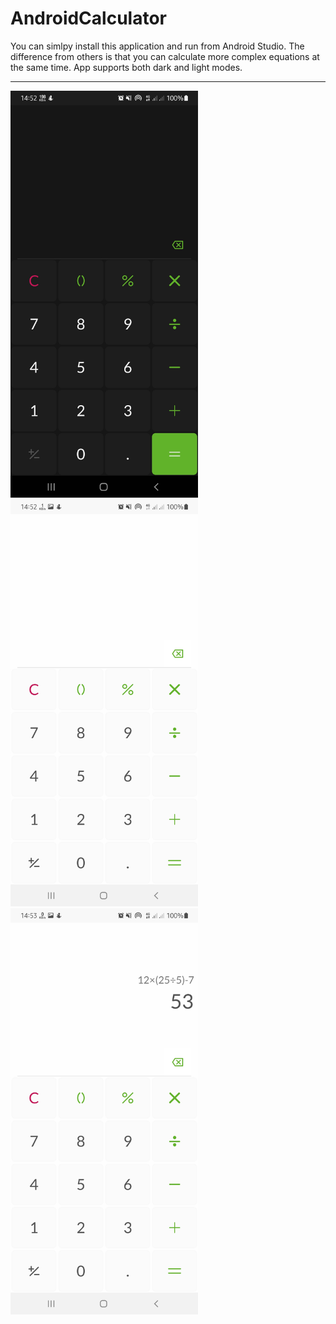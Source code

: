# AndroidCalculator
You can simlpy install this application and run from Android Studio. The difference from others is that you can calculate more complex equations at the same time. App supports both dark and light modes.
<hr>
<div >
  <img src="/Screenshot_20210620-145220_Calculator.jpg"  width="300"></img>
  <img src="/Screenshot_20210620-145251_Calculator.jpg" width="300"></img>
  <img src="/Screenshot_20210620-145310_Calculator.jpg" width="300"></img>
</div>
